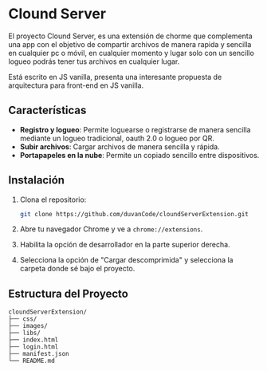 # Clound Server

El proyecto Clound Server, es una extensión de chorme que complementa una app con el objetivo de compartir archivos de manera rapida y sencilla en cualquier pc o móvil, en cualquier momento y lugar solo con un sencillo logueo podrás tener tus archivos en cualquier lugar.

Está escrito en JS vanilla, presenta una interesante propuesta de arquitectura para front-end en JS vanilla.

## Características

- **Registro y logueo**: Permite loguearse o registrarse de manera sencilla mediante un logueo tradicional, oauth 2.0 o logueo por QR.
- **Subir archivos**: Cargar archivos de manera sencilla y rápida.
- **Portapapeles en la nube**: Permite un copiado sencillo entre dispositivos.


## Instalación

1. Clona el repositorio:
    ```bash
    git clone https://github.com/duvanCode/cloundServerExtension.git
    ```

2. Abre tu navegador Chrome y ve a `chrome://extensions`.

3. Habilita la opción de desarrollador en la parte superior derecha.

4. Selecciona la opción de "Cargar descomprimida" y selecciona la carpeta donde sé bajo el proyecto.

## Estructura del Proyecto

```plaintext
cloundServerExtension/
├── css/
├── images/
├── libs/
├── index.html
├── login.html
├── manifest.json
└── README.md
